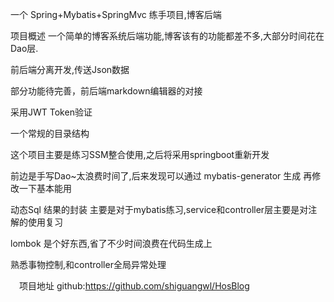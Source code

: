 一个 Spring+Mybatis+SpringMvc 练手项目,博客后端

项目概述
一个简单的博客系统后端功能,博客该有的功能都差不多,大部分时间花在Dao层.

前后端分离开发,传送Json数据

部分功能待完善，前后端markdown编辑器的对接

采用JWT Token验证


一个常规的目录结构

这个项目主要是练习SSM整合使用,之后将采用springboot重新开发

前边是手写Dao~太浪费时间了,后来发现可以通过 mybatis-generator 生成 再修改一下基本能用

动态Sql 结果的封装 主要是对于mybatis练习,service和controller层主要是对注解的使用复习

lombok 是个好东西,省了不少时间浪费在代码生成上

熟悉事物控制,和controller全局异常处理

　项目地址
github:https://github.com/shiguangwl/HosBlog
